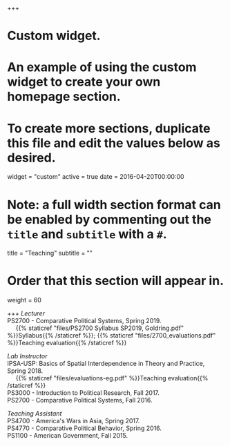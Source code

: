 +++
# Custom widget.
# An example of using the custom widget to create your own homepage section.
# To create more sections, duplicate this file and edit the values below as desired.
widget = "custom"
active = true
date = 2016-04-20T00:00:00

# Note: a full width section format can be enabled by commenting out the `title` and `subtitle` with a `#`.
title = "Teaching"
subtitle = ""

# Order that this section will appear in.
weight = 60

+++
*Lecturer*  
PS2700 - Comparative Political Systems, Spring 2019.  
&nbsp;&nbsp;&nbsp;&nbsp;&nbsp;{{% staticref "files/PS2700 Syllabus SP2019, Goldring.pdf" %}}Syllabus{{% /staticref %}}; {{% staticref "files/2700_evaluations.pdf" %}}Teaching evaluation{{% /staticref %}}

*Lab Instructor*  
IPSA-USP: Basics of Spatial Interdependence in Theory and Practice, Spring 2018.  
&nbsp;&nbsp;&nbsp;&nbsp;&nbsp;{{% staticref "files/evaluations-eg.pdf" %}}Teaching evaluation{{% /staticref %}}  
PS3000 - Introduction to Political Research, Fall 2017.  
PS2700 - Comparative Political Systems, Fall 2016.  

*Teaching Assistant*  
PS4700 - America's Wars in Asia, Spring 2017.  
PS4770 - Comparative Political Behavior, Spring 2016.  
PS1100 - American Government, Fall 2015.  
